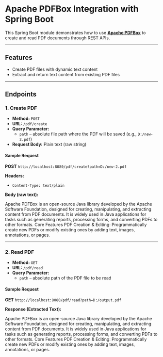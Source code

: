 # Apache PDFBox Integration with Spring Boot

This Spring Boot module demonstrates how to use **[Apache PDFBox](https://pdfbox.apache.org/)** to create and read PDF documents through REST APIs.

---

## Features

- Create PDF files with dynamic text content  
- Extract and return text content from existing PDF files

---

## Endpoints

### 1. **Create PDF**

- **Method:** `POST`  
- **URL:** `/pdf/create`  
- **Query Parameter:**  
  - `path` – absolute file path where the PDF will be saved (e.g., `D:/new-2.pdf`)  
- **Request Body:** Plain text (raw string)

#### Sample Request

**POST** `http://localhost:8080/pdf/create?path=D:/new-2.pdf`

**Headers:**
- `Content-Type: text/plain`

**Body (raw text):**

Apache PDFBox is an open-source Java library developed by the Apache Software
Foundation, designed for creating, manipulating, and extracting content from PDF
documents. It is widely used in Java applications for tasks such as generating reports,
processing forms, and converting PDFs to other formats.
Core Features
PDF Creation & Editing: Programmatically create new PDFs or modify existing ones by
adding text, images, annotations, or pages.


---

### 2. **Read PDF**

- **Method:** `GET`  
- **URL:** `/pdf/read`  
- **Query Parameter:**  
  - `path` – absolute path of the PDF file to be read

#### Sample Request

**GET** `http://localhost:8080/pdf/read?path=D:/output.pdf`

**Response (Extracted Text):**

Apache PDFBox is an open-source Java library developed by the Apache Software
Foundation, designed for creating, manipulating, and extracting content from PDF
documents. It is widely used in Java applications for tasks such as generating reports,
processing forms, and converting PDFs to other formats.
Core Features
PDF Creation & Editing: Programmatically create new PDFs or modify existing ones by
adding text, images, annotations, or pages.

